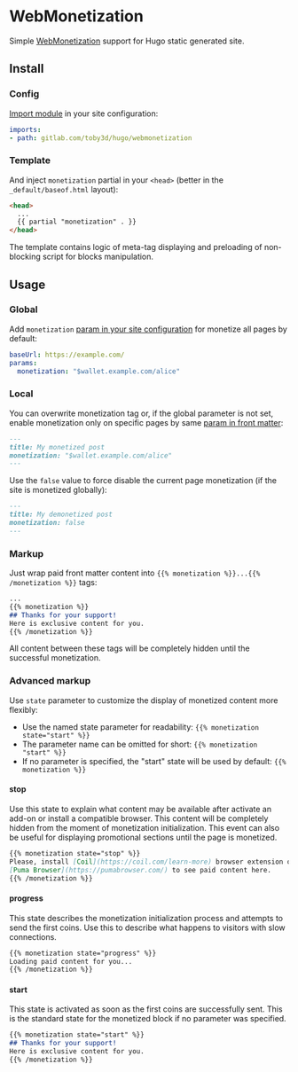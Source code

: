 # WebMonetization
Simple [WebMonetization](https://webmonetization.org/) support for Hugo static generated site.

## Install
### Config
[Import module](https://gohugo.io/hugo-modules/use-modules/#use-a-module-for-a-theme) in your site
configuration:

```yaml
imports:
- path: gitlab.com/toby3d/hugo/webmonetization
```

### Template
And inject `monetization` partial in your `<head>` (better in the `_default/baseof.html` layout):

```html
<head>
  ...
  {{ partial "monetization" . }}
</head>
```

The template contains logic of meta-tag displaying and preloading of non-blocking script for
blocks manipulation.

## Usage
### Global
Add `monetization` [param in your site configuration](https://gohugo.io/variables/site/#the-siteparams-variable) for monetize all pages by default:

```yaml
baseUrl: https://example.com/
params:
  monetization: "$wallet.example.com/alice"
```

### Local
You can overwrite monetization tag or, if the global parameter is not set, enable monetization
only on specific pages by same [param in front matter](https://gohugo.io/variables/page/#page-level-params):

```markdown
---
title: My monetized post
monetization: "$wallet.example.com/alice"
---
```

Use the `false` value to force disable the current page monetization (if the site is monetized
globally):

```markdown
---
title: My demonetized post
monetization: false
---
```

### Markup
Just wrap paid front matter content into `{{% monetization %}}...{{% /monetization %}}` tags:

```markdown
...
{{% monetization %}}
## Thanks for your support!
Here is exclusive content for you.
{{% /monetization %}}
```

All content between these tags will be completely hidden until the successful monetization.

### Advanced markup
Use `state` parameter to customize the display of monetized content more flexibly:
* Use the named state parameter for readability: `{{% monetization state="start" %}}`
* The parameter name can be omitted for short: `{{% monetization "start" %}}`
* If no parameter is specified, the "start" state will be used by default: `{{% monetization %}}`

#### stop
Use this state to explain what content may be available after activate an add-on or install a
compatible browser. This content will be completely hidden from the moment of monetization
initialization. This event can also be useful for displaying promotional sections until the page
is monetized.

```markdown
{{% monetization state="stop" %}}
Please, install [Coil](https://coil.com/learn-more) browser extension or use
[Puma Browser](https://pumabrowser.com/) to see paid content here. 
{{% /monetization %}}
```

#### progress
This state describes the monetization initialization process and attempts to send the first coins.
Use this to describe what happens to visitors with slow connections.

```markdown
{{% monetization state="progress" %}}
Loading paid content for you...
{{% /monetization %}}
```

#### start
This state is activated as soon as the first coins are successfully sent. This is the standard
state for the monetized block if no parameter was specified.

```markdown
{{% monetization state="start" %}}
## Thanks for your support!
Here is exclusive content for you.
{{% /monetization %}}
```